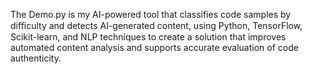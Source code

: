 
The Demo.py is my AI-powered tool that classifies code samples by diﬃculty and detects AI-generated content, using Python, TensorFlow, Scikit-learn, and NLP techniques to create a solution that improves automated content analysis and supports accurate evaluation of code authenticity.

